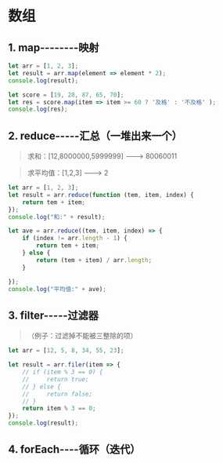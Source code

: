 # 数组

## 1. map--------映射

```javascript
let arr = [1, 2, 3];
let result = arr.map(element => element * 2);
console.log(result);

let score = [19, 28, 87, 65, 70];
let res = score.map(item => item >= 60 ? '及格' : '不及格' );
console.log(res);

```

## 2. reduce-----汇总（一堆出来一个）

> 求和：[12,8000000,5999999] ---> 80060011

> 求平均值：[1,2,3] ---> 2

```javascript
let arr = [1, 2, 3];
let result = arr.reduce(function (tem, item, index) {
    return tem + item;
});
console.log("和:" + result);

let ave = arr.reduce((tem, item, index) => {
    if (index != arr.length - 1) {
        return tem + item;
    } else {
        return (tem + item) / arr.length;
    }

});
console.log("平均值:" + ave);
```

## 3. filter-----过滤器

>（例子：过滤掉不能被三整除的项）

```javascript
let arr = [12, 5, 8, 34, 55, 23];

let result = arr.filer(item => {
    // if (item % 3 == 0) {
    //     return true;
    // } else {
    //     return false;
    // }
    return item % 3 == 0;
});
console.log(result);
```

## 4. forEach----循环（迭代）

